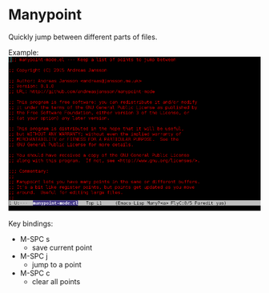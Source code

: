 Manypoint
=========

Quickly jump between different parts of files.

Example:
![](https://github.com/andreasjansson/manypoint/blob/master/github-assets/example.gif)

Key bindings:
 * M-SPC s
   - save current point
 * M-SPC j
   - jump to a point
 * M-SPC c
   - clear all points

